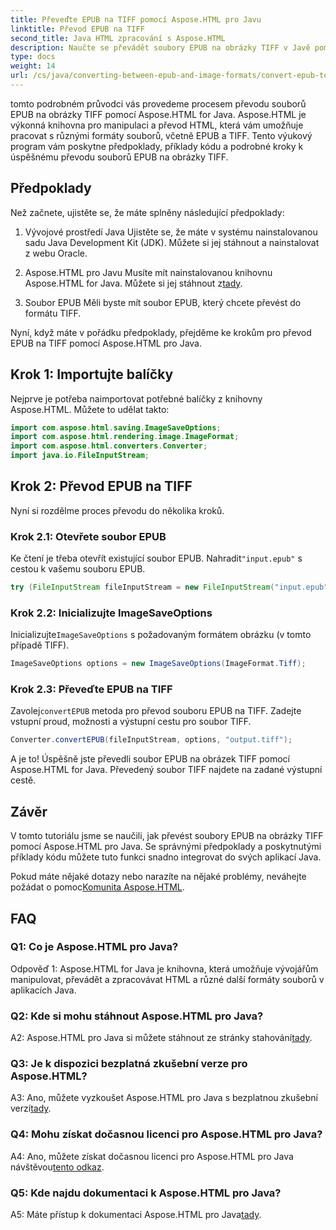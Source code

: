 ```yaml
---
title: Převeďte EPUB na TIFF pomocí Aspose.HTML pro Javu
linktitle: Převod EPUB na TIFF
second_title: Java HTML zpracování s Aspose.HTML
description: Naučte se převádět soubory EPUB na obrázky TIFF v Javě pomocí Aspose.HTML, výkonné knihovny pro manipulaci s HTML.
type: docs
weight: 14
url: /cs/java/converting-between-epub-and-image-formats/convert-epub-to-tiff/
---
```

tomto podrobném průvodci vás provedeme procesem převodu souborů EPUB na obrázky TIFF pomocí Aspose.HTML for Java. Aspose.HTML je výkonná knihovna pro manipulaci a převod HTML, která vám umožňuje pracovat s různými formáty souborů, včetně EPUB a TIFF. Tento výukový program vám poskytne předpoklady, příklady kódu a podrobné kroky k úspěšnému převodu souborů EPUB na obrázky TIFF.

## Předpoklady

Než začnete, ujistěte se, že máte splněny následující předpoklady:

1. Vývojové prostředí Java
Ujistěte se, že máte v systému nainstalovanou sadu Java Development Kit (JDK). Můžete si jej stáhnout a nainstalovat z webu Oracle.

2. Aspose.HTML pro Javu
 Musíte mít nainstalovanou knihovnu Aspose.HTML for Java. Můžete si jej stáhnout z[tady](https://releases.aspose.com/html/java/).

3. Soubor EPUB
Měli byste mít soubor EPUB, který chcete převést do formátu TIFF.

Nyní, když máte v pořádku předpoklady, přejděme ke krokům pro převod EPUB na TIFF pomocí Aspose.HTML pro Java.

## Krok 1: Importujte balíčky

Nejprve je potřeba naimportovat potřebné balíčky z knihovny Aspose.HTML. Můžete to udělat takto:

```java
import com.aspose.html.saving.ImageSaveOptions;
import com.aspose.html.rendering.image.ImageFormat;
import com.aspose.html.converters.Converter;
import java.io.FileInputStream;
```

## Krok 2: Převod EPUB na TIFF

Nyní si rozdělme proces převodu do několika kroků.

### Krok 2.1: Otevřete soubor EPUB

 Ke čtení je třeba otevřít existující soubor EPUB. Nahradit`"input.epub"` s cestou k vašemu souboru EPUB.

```java
try (FileInputStream fileInputStream = new FileInputStream("input.epub")) {
```

### Krok 2.2: Inicializujte ImageSaveOptions

 Inicializujte`ImageSaveOptions` s požadovaným formátem obrázku (v tomto případě TIFF).

```java
ImageSaveOptions options = new ImageSaveOptions(ImageFormat.Tiff);
```

### Krok 2.3: Převeďte EPUB na TIFF

 Zavolej`convertEPUB` metoda pro převod souboru EPUB na TIFF. Zadejte vstupní proud, možnosti a výstupní cestu pro soubor TIFF.

```java
Converter.convertEPUB(fileInputStream, options, "output.tiff");
```

A je to! Úspěšně jste převedli soubor EPUB na obrázek TIFF pomocí Aspose.HTML for Java. Převedený soubor TIFF najdete na zadané výstupní cestě.

## Závěr

V tomto tutoriálu jsme se naučili, jak převést soubory EPUB na obrázky TIFF pomocí Aspose.HTML pro Java. Se správnými předpoklady a poskytnutými příklady kódu můžete tuto funkci snadno integrovat do svých aplikací Java.

Pokud máte nějaké dotazy nebo narazíte na nějaké problémy, neváhejte požádat o pomoc[Komunita Aspose.HTML](https://forum.aspose.com/).

## FAQ

### Q1: Co je Aspose.HTML pro Java?

Odpověď 1: Aspose.HTML for Java je knihovna, která umožňuje vývojářům manipulovat, převádět a zpracovávat HTML a různé další formáty souborů v aplikacích Java.

### Q2: Kde si mohu stáhnout Aspose.HTML pro Java?

 A2: Aspose.HTML pro Java si můžete stáhnout ze stránky stahování[tady](https://releases.aspose.com/html/java/).

### Q3: Je k dispozici bezplatná zkušební verze pro Aspose.HTML?

 A3: Ano, můžete vyzkoušet Aspose.HTML pro Java s bezplatnou zkušební verzí[tady](https://releases.aspose.com/).

### Q4: Mohu získat dočasnou licenci pro Aspose.HTML pro Java?

 A4: Ano, můžete získat dočasnou licenci pro Aspose.HTML pro Java návštěvou[tento odkaz](https://purchase.aspose.com/temporary-license/).

### Q5: Kde najdu dokumentaci k Aspose.HTML pro Java?

 A5: Máte přístup k dokumentaci Aspose.HTML pro Java[tady](https://reference.aspose.com/html/java/).